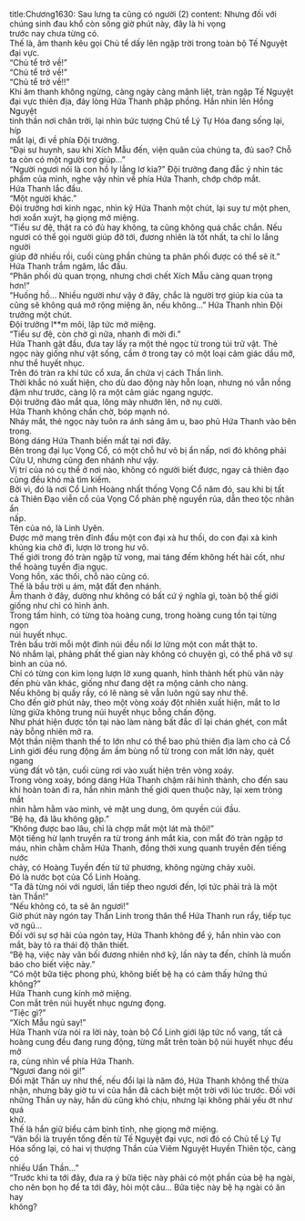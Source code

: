title:Chương1630: Sau lưng ta cũng có người (2)
content:
Nhưng đối với chúng sinh đau khổ còn sống giờ phút này, đây là hi vọng<br>trước nay chưa từng có.<br>Thế là, âm thanh kêu gọi Chủ tể dấy lên ngập trời trong toàn bộ Tế Nguyệt<br>đại vực.<br>“Chủ tể trở về!”<br>“Chủ tể trở về!”<br>“Chủ tể trở về!!”<br>Khi âm thanh không ngừng, càng ngày càng mãnh liệt, tràn ngập Tế Nguyệt<br>đại vực thiên địa, đáy lòng Hứa Thanh phập phồng. Hắn nhìn lên Hồng Nguyệt<br>tinh thần nơi chân trời, lại nhìn bức tượng Chủ tể Lý Tự Hóa đang sống lại, híp<br>mắt lại, đi về phía Đội trưởng.<br>“Đại sư huynh, sau khi Xích Mẫu đến, viện quân của chúng ta, đủ sao? Chỗ<br>ta còn có một người trợ giúp...”<br>“Người ngươi nói là con hồ ly lẳng lơ kia?” Đội trưởng đang đắc ý nhìn tác<br>phẩm của mình, nghe vậy nhìn về phía Hứa Thanh, chớp chớp mắt.<br>Hứa Thanh lắc đầu.<br>“Một người khác.”<br>Đội trưởng hơi kinh ngạc, nhìn kỹ Hứa Thanh một chút, lại suy tư một phen,<br>hơi xoắn xuýt, hạ giọng mở miệng.<br>“Tiểu sư đệ, thật ra có đủ hay không, ta cũng không quá chắc chắn. Nếu<br>ngươi có thể gọi người giúp đỡ tới, đương nhiên là tốt nhất, ta chỉ lo lắng người<br>giúp đỡ nhiều rồi, cuối cùng phần chúng ta phân phối được có thể sẽ ít.”<br>Hứa Thanh trầm ngâm, lắc đầu.<br>“Phân phối dù quan trọng, nhưng chơi chết Xích Mẫu càng quan trọng<br>hơn!”<br>“Huống hồ... Nhiều người như vậy ở đây, chắc là người trợ giúp kia của ta<br>cũng sẽ không quá mở rộng miệng ăn, nếu không...” Hứa Thanh nhìn Đội<br>trưởng một chút.<br>Đội trưởng l**m môi, lập tức mở miệng.<br>“Tiểu sư đệ, còn chờ gì nữa, nhanh đi mời đi.”<br>Hứa Thanh gật đầu, đưa tay lấy ra một thẻ ngọc từ trong túi trữ vật. Thẻ<br>ngọc này giống như vật sống, cầm ở trong tay có một loại cảm giác dầu mỡ,<br>như thể huyết nhục.<br>Trên đó tràn ra khí tức cổ xưa, ẩn chứa vị cách Thần linh.<br>Thời khắc nó xuất hiện, cho dù dao động này hỗn loạn, nhưng nó vẫn nồng<br>đậm như trước, càng lộ ra một cảm giác ngang ngược.<br>Đội trưởng đảo mắt qua, lông mày nhướn lên, nở nụ cười.<br>Hứa Thanh không chần chờ, bóp mạnh nó.<br>Nháy mắt, thẻ ngọc này tuôn ra ánh sáng âm u, bao phủ Hứa Thanh vào bên<br>trong.<br>Bóng dáng Hứa Thanh biến mất tại nơi đây.<br>Bên trong đại lục Vọng Cổ, có một chỗ hư vô bị ẩn nấp, nơi đó không phải<br>Cửu U, nhưng cũng đen nhánh như vậy.<br>Vị trí của nó cụ thể ở nơi nào, không có người biết được, ngay cả thiên đạo<br>cũng đều khó mà tìm kiếm.<br>Bởi vì, đó là nơi Cổ Linh Hoàng nhất thống Vọng Cổ năm đó, sau khi bị tất<br>cả Thiên Đạo viễn cổ của Vọng Cổ phản phệ nguyền rủa, dẫn theo tộc nhân ẩn<br>nấp.<br>Tên của nó, là Linh Uyên.<br>Được mở mang trên đỉnh đầu một con đại xà hư thối, do con đại xà kinh<br>khủng kia chở đi, lượn lờ trong hư vô.<br>Thế giới trong đó tràn ngập tử vong, mai táng đếm không hết hài cốt, như<br>thể hoàng tuyền địa ngục.<br>Vong hồn, xác thối, chỗ nào cũng có.<br>Thế là bầu trời u ám, mặt đất đen nhánh.<br>Âm thanh ở đây, dường như không có bất cứ ý nghĩa gì, toàn bộ thế giới<br>giống như chỉ có hình ảnh.<br>Trong tấm hình, có từng tòa hoàng cung, trong hoàng cung tồn tại từng ngọn<br>núi huyết nhục.<br>Trên bầu trời mỗi một đỉnh núi đều nổi lơ lửng một con mắt thật to.<br>Nó nhắm lại, phảng phất thế gian này không có chuyện gì, có thể phá vỡ sự<br>bình an của nó.<br>Chỉ có từng con kim long lượn lờ xung quanh, hình thành hết phù văn này<br>đến phù văn khác, giống như đang dệt ra mộng cảnh cho nàng.<br>Nếu không bị quấy rầy, có lẽ nàng sẽ vẫn luôn ngủ say như thế.<br>Cho đến giờ phút này, theo một vòng xoáy đột nhiên xuất hiện, mắt to lơ<br>lửng giữa không trung núi huyết nhục bỗng chấn động.<br>Như phát hiện được tồn tại nào làm nàng bất đắc dĩ lại chán ghét, con mắt<br>này bỗng nhiên mở ra.<br>Một thần niệm thanh thế to lớn như có thể bao phủ thiên địa làm cho cả Cổ<br>Linh giới đều rung động ầm ầm bùng nổ từ trong con mắt lớn này, quét ngang<br>vùng đất vô tận, cuối cùng rơi vào xuất hiện trên vòng xoáy.<br>Trong vòng xoáy, bóng dáng Hứa Thanh chậm rãi hình thành, cho đến sau<br>khi hoàn toàn đi ra, hắn nhìn mảnh thế giới quen thuộc này, lại xem tròng mắt<br>nhìn hằm hằm vào mình, vẻ mặt ung dung, ôm quyền cúi đầu.<br>“Bệ hạ, đã lâu không gặp.”<br>“Không được bao lâu, chỉ là chợp mắt một lát mà thôi!”<br>Một tiếng hừ lạnh truyền ra từ trong ánh mắt kia, con mắt đó tràn ngập tơ<br>máu, nhìn chằm chằm Hứa Thanh, đồng thời xung quanh truyền đến tiếng nước<br>chảy, có Hoàng Tuyền đến từ tứ phương, không ngừng chảy xuôi.<br>Đó là nước bọt của Cổ Linh Hoàng.<br>“Ta đã từng nói với ngươi, lần tiếp theo ngươi đến, lợi tức phải trả là một<br>tàn Thần!”<br>“Nếu không có, ta sẽ ăn ngươi!”<br>Giờ phút này ngón tay Thần Linh trong thân thể Hứa Thanh run rẩy, tiếp tục<br>vờ ngủ...<br>Đối với sự sợ hãi của ngón tay, Hứa Thanh không để ý, hắn nhìn vào con<br>mắt, bày tỏ ra thái độ thân thiết.<br>“Bệ hạ, việc này vãn bối đương nhiên nhớ kỹ, lần này ta đến, chính là muốn<br>báo cho biết việc này.”<br>“Có một bữa tiệc phong phú, không biết bệ hạ có cảm thấy hứng thú<br>không?”<br>Hứa Thanh cung kính mở miệng.<br>Con mắt trên núi huyết nhục ngưng đọng.<br>“Tiệc gì?”<br>“Xích Mẫu ngủ say!”<br>Hứa Thanh vừa nói ra lời này, toàn bộ Cổ Linh giới lập tức nổ vang, tất cả<br>hoàng cung đều đang rung động, từng mắt trên toàn bộ núi huyết nhục đều mở<br>ra, cùng nhìn về phía Hứa Thanh.<br>“Ngươi đang nói gì!”<br>Đối mặt Thần uy như thế, nếu đổi lại là năm đó, Hứa Thanh không thể thừa<br>nhận, nhưng bây giờ tu vi của hắn đã cách biệt một trời với lúc trước. Đối với<br>những Thần uy này, hắn dù cũng khó chịu, nhưng lại không phải yếu ớt như quá<br>khữ.<br>Thế là hắn giữ biểu cảm bình tĩnh, nhẹ giọng mở miệng.<br>“Vãn bối là truyền tống đến từ Tế Nguyệt đại vực, nơi đó có Chủ tể Lý Tự<br>Hóa sống lại, có hai vị thượng Thần của Viêm Nguyệt Huyền Thiên tộc, càng có<br>nhiều Uẩn Thần...”<br>“Trước khi ta tới đây, đưa ra ý bữa tiệc này phải có một phần của bệ hạ ngài,<br>cho nên bọn họ để ta tới đây, hỏi một câu... Bữa tiệc này bệ hạ ngài có ăn hay<br>không?